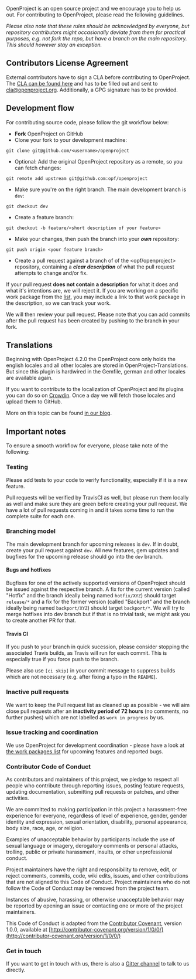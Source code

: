 OpenProject is an open source project and we encourage you to help us out.
For contributing to OpenProject, please read the following guidelines.

*Please also note that these rules should be acknowledged by everyone,
but repository contributors might occasionally deviate from them for practical purposes,
e.g. not fork the repo, but have a branch on the main repository.
This should however stay an exception.*

## Contributors License Agreement

External contributors have to sign a CLA before contributing to OpenProject.
The [CLA can be found here](https://www.openproject.org/wp-content/uploads/2014/09/OPF-Contributor-License-Agreement_v.2.pdf)
and has to be filled out and sent to cla@openproject.org.
Additionally, a GPG signature has to be provided.

## Development flow

For contributing source code, please follow the git workflow below:

- **Fork** OpenProject on GitHub
- Clone your fork to your development machine:

```
git clone git@github.com/<username>/openproject
```

- Optional: Add the original OpenProject repository as a remote, so you can fetch changes:

```
git remote add upstream git@github.com:opf/openproject
```

- Make sure you're on the right branch. The main development branch is `dev`:

```
git checkout dev
```

- Create a feature branch:

```
git checkout -b feature/<short description of your feature>
```

- Make your changes, then push the branch into your ***own*** repository:

```
git push origin <your feature branch>
```

- Create a pull request against a branch of of the <opf/openproject> repository, containing a ***clear description*** of what the pull request attempts to change and/or fix.

If your pull request **does not contain a description** for what it does and what it's intentions are,
we will reject it.
If you are working on a specific work package from the [list](https://community.openproject.org/projects/openproject/work_packages?query_props=%7B%22c%22:%5B%22type%22,%22status%22,%22subject%22,%22assigned_to%22%5D,%22t%22:%22parent:desc%22,%22f%22:%5B%7B%22n%22:%22status_id%22,%22o%22:%22!%22,%22t%22:%22list_status%22,%22v%22:%5B%2217%22,%2223%22,%223%22,%2214%22,%226%22%5D%7D%5D,%22pa%22:1,%22pp%22:20%7D),
you may include a link to that work package in the description, so we can track your work.

We will then review your pull request.
Please note that you can add commits after the pull request has been created by pushing
to the branch in your fork.

## Translations

Beginning with OpenProject 4.2.0 the OpenProject core only holds the
english locales and all other locales are stored in
OpenProject-Translations. But since this plugin is hardwired in the
Gemfile, german and other locales are available again.

If you want to contribute to the localization of OpenProject and its
plugins you can do so on [Crowdin](https://crowdin.com/projects/opf).
Once a day we will fetch those locales and upload them to GitHub.

More on this topic can be found [in our blog](https://www.openproject.org/2015/07/10/help-translate-openproject-into-your-language/).

## Important notes

To ensure a smooth workflow for everyone, please take note of the following:

### Testing

Please add tests to your code to verify functionality, especially if it is a new feature.

Pull requests will be verified by TravisCI as well,
but please run them locally as well and make sure they are green before creating your pull request.
We have a lot of pull requests coming in and it takes some time to run the complete suite for each one.

### Branching model

The main development branch for upcoming releases is `dev`.
If in doubt, create your pull request against `dev`.
All new features, gem updates and bugfixes for the upcoming release should go into the `dev` branch.

#### Bugs and hotfixes

Bugfixes for one of the actively supported versions of OpenProject
should be issued against the respective branch.
A fix for the current version (called "Hotfix" and the branch ideally being named `hotfix/XYZ`)
should target `release/*` and a fix for the former version
(called "Backport" and the branch ideally being named `backport/XYZ`)
should target `backport/*`. We will try to merge hotfixes into dev branch
but if that is no trivial task, we might ask you to create another PR for that.

#### Travis CI

If you push to your branch in quick sucession, please consider stopping the associated Travis builds,
as Travis will run for each commit. This is especially true if you force push to the branch.

Please also use `[ci skip]` in your commit message to suppress builds which are not necessary
(e.g. after fixing a typo in the `README`).

### Inactive pull requests

We want to keep the Pull request list as cleaned up as possible - we will aim close pull requests
after an **inactivity period of 72 hours** (no comments, no further pushes)
which are not labelled as `work in progress` by us.

### Issue tracking and coordination

We use OpenProject for development coordination - please have a look at
[the work packages list](https://community.openproject.org/projects/openproject/work_packages?query_props=%7B%22c%22:%5B%22type%22,%22status%22,%22subject%22,%22assigned_to%22%5D,%22t%22:%22parent:desc%22,%22f%22:%5B%7B%22n%22:%22status_id%22,%22o%22:%22!%22,%22t%22:%22list_status%22,%22v%22:%5B%2217%22,%2223%22,%223%22,%2214%22,%226%22%5D%7D%5D,%22pa%22:1,%22pp%22:20%7D)
for upcoming features and reported bugs.

### Contributor Code of Conduct

As contributors and maintainers of this project, we pledge to respect all people
who contribute through reporting issues, posting feature requests,
updating documentation, submitting pull requests or patches, and other activities.

We are committed to making participation in this project a harassment-free experience for everyone,
regardless of level of experience, gender, gender identity and expression, sexual orientation,
disability, personal appearance, body size, race, age, or religion.

Examples of unacceptable behavior by participants include the use of sexual language
or imagery, derogatory comments or personal attacks, trolling, public or private harassment,
insults, or other unprofessional conduct.

Project maintainers have the right and responsibility to remove, edit, or reject comments, commits,
code, wiki edits, issues, and other contributions that are not aligned to this Code of Conduct.
Project maintainers who do not follow the Code of Conduct may be removed from the project team.

Instances of abusive, harassing, or otherwise unacceptable behavior may be reported
by opening an issue or contacting one or more of the project maintainers.

This Code of Conduct is adapted from the
[Contributor Covenant](http:contributor-covenant.org),
version 1.0.0, available at
[http://contributor-covenant.org/version/1/0/0/](http://contributor-covenant.org/version/1/0/0/)

### Get in touch

If you want to get in touch with us, there is also a
[Gitter channel](https://gitter.im/opf/openproject) to talk to us directly.

